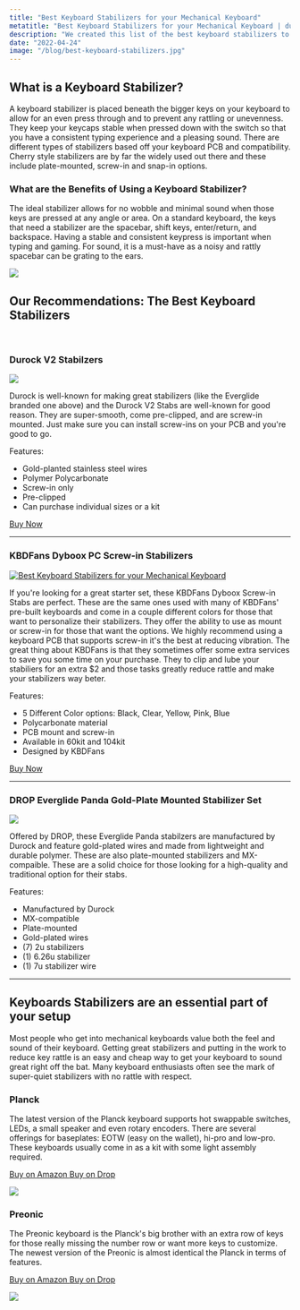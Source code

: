 ```yaml
---
title: "Best Keyboard Stabilizers for your Mechanical Keyboard"
metatitle: "Best Keyboard Stabilizers for your Mechanical Keyboard | durock stabilizers plate mount stabilizers everglide stabilizers"
description: "We created this list of the best keyboard stabilizers to reduce your keyboard key rattle."
date: "2022-04-24"
image: "/blog/best-keyboard-stabilizers.jpg"
---
```


<div class="row mb-4">
<div class="col-lg-6">

## What is a Keyboard Stabilizer?

A keyboard stabilizer is placed beneath the bigger keys on your keyboard to allow for an even press through and to prevent any rattling or unevenness. They keep your keycaps stable when pressed down with the switch so that you have a consistent typing experience and a pleasing sound. There are different types of stabilizers based off your keyboard PCB and compatibility. Cherry style stabilizers are by far the widely used out there and these include plate-mounted, screw-in and snap-in options.

### What are the Benefits of Using a Keyboard Stabilizer?

The ideal stabilizer allows for no wobble and minimal sound when those keys are pressed at any angle or area. On a standard keyboard, the keys that need a stabilizer are the spacebar, shift keys, enter/return, and backspace. Having a stable and consistent keypress is important when typing and gaming. For sound, it is a must-have as a noisy and rattly spacebar can be grating to the ears.

</div>
<div class="col-lg-6">

<a href="https://prevailkeyco.com/collections/stabilizers/products/durock-v2-stabilizers?ref=tryorthokeys&variant=41994084843774">
<img class=" img-fluid my-2" src="/blog/best-keyboard-stabilizers.jpg" /></a>

</div>
</div>

## Our Recommendations: The Best Keyboard Stabilizers

<br/>

### Durock V2 Stabilzers

<a href="https://prevailkeyco.com/collections/stabilizers/products/durock-v2-stabilizers?ref=tryorthokeys&variant=41994084843774">
<img src="/durock-v2-stabilizers.jpg" class="img-fluid small-img my-3">
</a>

Durock is well-known for making great stabilizers (like the Everglide branded one above) and the Durock V2 Stabs are well-known for good reason. They are super-smooth, come pre-clipped, and are screw-in mounted. Just make sure you can install screw-ins on your PCB and you're good to go.

Features:

- Gold-planted stainless steel wires
- Polymer Polycarbonate
- Screw-in only
- Pre-clipped
- Can purchase individual sizes or a kit

<a class="btn btn-primary mt-2 mb-4" href="https://prevailkeyco.com/collections/stabilizers/products/durock-v2-stabilizers?ref=tryorthokeys&variant=41994084843774">Buy Now</a>

---

### KBDFans Dyboox PC Screw-in Stabilizers

<a href="https://kbdfans.com/r?id=acem8o">

<img class="img-fluid small-img my-2" src="/kbd-fans-kyboox-stabilizers.jpg" alt="Best Keyboard Stabilizers for your Mechanical Keyboard" />
</a>

If you're looking for a great starter set, these KBDFans Dyboox Screw-in Stabs are perfect. These are the same ones used with many of KBDFans' pre-built keyboards and come in a couple different colors for those that want to personalize their stabilizers. They offer the ability to use as mount or screw-in for those that want the options. We highly recommend using a keyboard PCB that supports screw-in it's the best at reducing vibration. The great thing about KBDFans is that they sometimes offer some extra services to save you some time on your purchase. They to clip and lube your stabiliers for an extra $2 and those tasks greatly reduce rattle and make your stabilizers way beter.

Features:

- 5 Different Color options: Black, Clear, Yellow, Pink, Blue
- Polycarbonate material
- PCB mount and screw-in
- Available in 60kit and 104kit
- Designed by KBDFans

<a class="btn btn-primary mt-2 mb-4" href="https://kbdfans.com/r?id=acem8o">Buy Now</a>

---

### DROP Everglide Panda Gold-Plate Mounted Stabilizer Set

<a href="https://www.amazon.com/DROP-Everglide-Gold-Plate-Stabilizer-Mechanical/dp/B09KY9JRWQ?crid=205LDPVBZ680I&keywords=everglide+panda&qid=1650858453&sprefix=everglide+panda%2Caps%2C68&sr=8-6&linkCode=li3&tag=tryorthokey06-20&linkId=8e8c6d49b00cb1f8b6bef2c9ed7cd286&language=en_US&ref_=as_li_ss_il" target="_blank"><img border="0" src="//ws-na.amazon-adsystem.com/widgets/q?_encoding=UTF8&ASIN=B09KY9JRWQ&Format=_SL250_&ID=AsinImage&MarketPlace=US&ServiceVersion=20070822&WS=1&tag=tryorthokey06-20&language=en_US" ></a><img src="https://ir-na.amazon-adsystem.com/e/ir?t=tryorthokey06-20&language=en_US&l=li3&o=1&a=B09KY9JRWQ" width="1" height="1" border="0" alt="" style="border:none !important; margin:0px !important;" />

Offered by DROP, these Everglide Panda stabilzers are manufactured by Durock and feature gold-plated wires and made from lightweight and durable polymer. These are also plate-mounted stabilizers and MX-compaible. These are a solid choice for those looking for a high-quality and traditional option for their stabs.

Features:

- Manufactured by Durock
- MX-compatible
- Plate-mounted
- Gold-plated wires
- (7) 2u stabilizers
- (1) 6.26u stabilizer
- (1) 7u stabilizer wire

---

## Keyboards Stabilizers are an essential part of your setup

Most people who get into mechanical keyboards value both the feel and sound of their keyboard. Getting great stabilizers and putting in the work to reduce key rattle is an easy and cheap way to get your keyboard to sound great right off the bat. Many keyboard enthusiasts often see the mark of super-quiet stabilizers with no rattle with respect.


<div class="row mt-5">
<div class="col-lg-6">

### Planck

The latest version of the Planck keyboard supports hot swappable switches, LEDs, a small speaker and even rotary encoders. There are several offerings for baseplates: EOTW (easy on the wallet), hi-pro and low-pro. These keyboards usually come in as a kit with some light assembly required.

<a class="btn btn-primary mr-2" href="https://amzn.to/333pMu0">
    Buy on Amazon
</a>

<a class="btn btn-secondary mr-2" href="https://drop.com/buy/planck-mechanical-keyboard?utm_source=linkshare&referer=T93XGG">
    Buy on Drop
</a>

<a href="https://www.amazon.com/dp/B08LX7ZXS4?&linkCode=li3&tag=tryorthokey06-20&linkId=0b7b9faf09aac73db64f301ec3da89ce&language=en_US&ref_=as_li_ss_il" target="_blank"><img border="0" src="//ws-na.amazon-adsystem.com/widgets/q?_encoding=UTF8&ASIN=B08LX7ZXS4&Format=_SL250_&ID=AsinImage&MarketPlace=US&ServiceVersion=20070822&WS=1&tag=tryorthokey06-20&language=en_US" ></a><img src="https://ir-na.amazon-adsystem.com/e/ir?t=tryorthokey06-20&language=en_US&l=li3&o=1&a=B08LX7ZXS4" width="1" height="1" border="0" alt="" style="border:none !important; margin:0px !important;" />

</div>
<div class="col-lg-6">

### Preonic

The Preonic keyboard is the Planck's big brother with an extra row of keys for those really missing the number row or want more keys to customize. The newest version of the Preonic is almost identical the Planck in terms of features.

<a class="btn btn-primary mr-2" href="https://amzn.to/3xzTDbF">
    Buy on Amazon
</a>

<a class="btn btn-secondary mr-2" href="https://drop.com/buy/preonic-mechanical-keyboard?utm_source=linkshare&referer=T93XGG">
    Buy on Drop
</a>

<a href="https://www.amazon.com/dp/B08L3WKZ73?&linkCode=li3&tag=tryorthokey06-20&linkId=6af0b7506a61073b0723facda319622d&language=en_US&ref_=as_li_ss_il" target="_blank"><img border="0" src="//ws-na.amazon-adsystem.com/widgets/q?_encoding=UTF8&ASIN=B08L3WKZ73&Format=_SL250_&ID=AsinImage&MarketPlace=US&ServiceVersion=20070822&WS=1&tag=tryorthokey06-20&language=en_US" ></a><img src="https://ir-na.amazon-adsystem.com/e/ir?t=tryorthokey06-20&language=en_US&l=li3&o=1&a=B08L3WKZ73" width="1" height="1" border="0" alt="" style="border:none !important; margin:0px !important;" />

</div>
</div>
